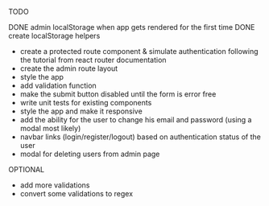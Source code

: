 TODO

DONE admin localStorage when app gets rendered for the first time
DONE create localStorage helpers
- create a protected route component & simulate authentication following the tutorial from react router documentation 
- create the admin route layout
- style the app
- add validation function
- make the submit button disabled until the form is error free
- write unit tests for existing components
- style the app and make it responsive
- add the ability for the user to change his email and password (using a modal most likely)
- navbar links (login/register/logout) based on authentication status of the user
- modal for deleting users from admin page 

OPTIONAL

- add more validations
- convert some validations to regex